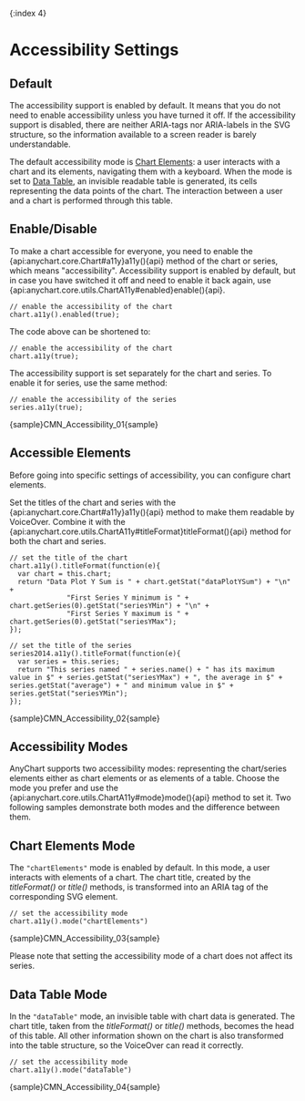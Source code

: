 {:index 4}

# Accessibility Settings

## Default

The accessibility support is enabled by default. It means that you do not need to enable accessibility unless you have turned it off. If the accessibility support is disabled, there are neither ARIA-tags nor ARIA-labels in the SVG structure, so the information available to a screen reader is barely understandable.

The default accessibility mode is [Chart Elements](#chart_elements_mode): a user interacts with a chart and its elements, navigating them with a keyboard. When the mode is set to [Data Table](#data_table_mode), an invisible readable table is generated, its cells representing the data points of the chart. The interaction between a user and a chart is performed through this table.

## Enable/Disable

To make a chart accessible for everyone, you need to enable the {api:anychart.core.Chart#a11y}a11y(){api} method of the chart or series, which means "accessibility". Accessibility support is enabled by default, but in case you have switched it off and need to enable it back again, use {api:anychart.core.utils.ChartA11y#enabled}enable(){api}.

```
// enable the accessibility of the chart
chart.a11y().enabled(true);
```

The code above can be shortened to:

```
// enable the accessibility of the chart
chart.a11y(true);
```

The accessibility support is set separately for the chart and series. To enable it for series, use the same method:

```
// enable the accessibility of the series
series.a11y(true);
```

{sample}CMN\_Accessibility\_01{sample}

## Accessible Elements

Before going into specific settings of accessibility, you can configure chart elements.

Set the titles of the chart and series with the {api:anychart.core.Chart#a11y}a11y(){api} method to make them readable by VoiceOver. Combine it with the {api:anychart.core.utils.ChartA11y#titleFormat}titleFormat(){api} method for both the chart and series.

```
// set the title of the chart
chart.a11y().titleFormat(function(e){
  var chart = this.chart;
  return "Data Plot Y Sum is " + chart.getStat("dataPlotYSum") + "\n" +
              "First Series Y minimum is " + chart.getSeries(0).getStat("seriesYMin") + "\n" +
              "First Series Y maximum is " + chart.getSeries(0).getStat("seriesYMax");
});

// set the title of the series
series2014.a11y().titleFormat(function(e){
  var series = this.series;
  return "This series named " + series.name() + " has its maximum value in $" + series.getStat("seriesYMax") + ", the average in $" +  series.getStat("average") + " and minimum value in $" + series.getStat("seriesYMin");
});
```

{sample}CMN\_Accessibility\_02{sample}

## Accessibility Modes

AnyChart supports two accessibility modes: representing the chart/series elements either as chart elements or as elements of a table. Choose the mode you prefer and use the {api:anychart.core.utils.ChartA11y#mode}mode(){api} method to set it. Two following samples demonstrate both modes and the difference between them.

## Chart Elements Mode

The `"chartElements"` mode is enabled by default. In this mode, a user interacts with elements of a chart. The chart title, created by the *titleFormat()* or *title()* methods, is transformed into an ARIA tag of the corresponding SVG element.

```
// set the accessibility mode
chart.a11y().mode("chartElements")
```

{sample}CMN\_Accessibility\_03{sample}

Please note that setting the accessibility mode of a chart does not affect its series.

## Data Table Mode

In the `"dataTable"` mode, an invisible table with chart data is generated. The chart title, taken from the *titleFormat()* or *title()* methods, becomes the head of this table. All other information shown on the chart is also transformed into the table structure, so the VoiceOver can read it correctly.  

```
// set the accessibility mode
chart.a11y().mode("dataTable")
```

{sample}CMN\_Accessibility\_04{sample}